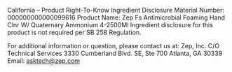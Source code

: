  
 
 
California – Product Right-To-Know Ingredient Disclosure 
Material Number: 000000000000099616 
Product Name: Zep Fs Antimicrobial Foaming Hand Clnr W/ Quaternary Ammonium 4-2500Ml 
Ingredient disclosure for this product is not required per SB 258 Regulation. 
 
For additional information or question, please contact us at: 
Zep, Inc. 
C/O Technical Services 
3330 Cumberland Blvd. SE, Ste 700 
Atlanta, GA 30339 
Email: asktech@zep.com 
 
 
 
 
